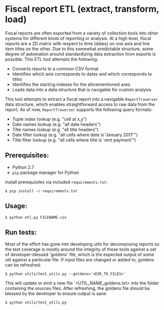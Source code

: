# Fiscal report ETL (extract, transform, load)

Fiscal reports are often exported from a variety of collection tools into other
systems for different kinds of reporting or analysis. At a high level, fiscal
reports are a 2D matrix with respect to time (dates) on one axis and line item
titles on the other. Due to this somewhat predictable structure, some degree of
automation around standardizing data extraction from exports is possible. This
ETL tool attempts the following:

- Converts reports to a common CSV format
- Identifies which axis corresponds to dates and which corresponds to titles
- Identifies the starting indexes for the aforementioned axes
- Loads data into a data structure that is navigable for custom analysis

This tool attempts to extract a fiscal report into a navigable `ReportTraverser`
data structure, which enables straightforward access to raw data from the
report. As of now, `ReportTraverser` supports the following query formats:

- Tuple index lookup (e.g. "cell at x,y")
- Date names lookup (e.g. "all date headers")
- Title names lookup (e.g. "all title headers")
- Date filter lookup (e.g. "all cells where date is 'January 2017'")
- Title filter lookup (e.g. "all cells where title is 'rent payment'")

## Prerequisites:

- Python 2.7
- `pip` package manager for Python

Install prerequisites via included `requirements.txt`:

```
$ pip install -r requirements.txt
```

## Usage:

```
$ python etl.py FILENAME.csv
```

## Run tests:

Most of the effort has gone into developing utils for decomposing reports so
the test coverage is mostly around the integrity of these tools against a set
of developer-blessed 'goldens' file, which is the expected output of some util
against a particular file. If input files are changed or added to, goldens can be refreshed:
```
$ python utils/test_utils.py --goldens='<DIR_TO_FILES>'
```
This will update or emit a new file `<UTIL_NAME_goldens.txt> into the
folder containing the sources files. After refreshing, the goldens file
should be blessed by the developer to ensure output is sane.
```
$ python utils/test_utils.py
```
